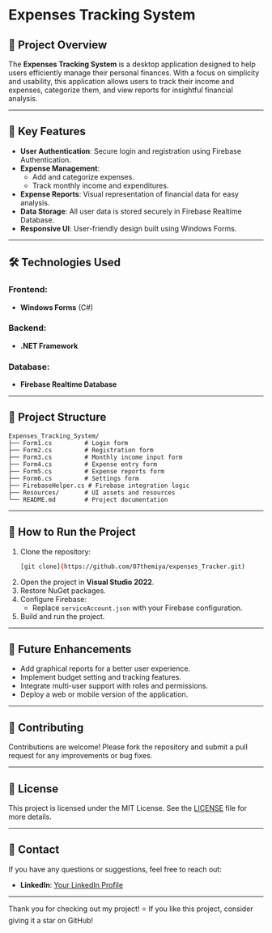 # Expenses Tracking System

## 📖 Project Overview
The **Expenses Tracking System** is a desktop application designed to help users efficiently manage their personal finances. With a focus on simplicity and usability, this application allows users to track their income and expenses, categorize them, and view reports for insightful financial analysis.

---

## 🔑 Key Features
- **User Authentication**: Secure login and registration using Firebase Authentication.
- **Expense Management**:
  - Add and categorize expenses.
  - Track monthly income and expenditures.
- **Expense Reports**: Visual representation of financial data for easy analysis.
- **Data Storage**: All user data is stored securely in Firebase Realtime Database.
- **Responsive UI**: User-friendly design built using Windows Forms.

---

## 🛠️ Technologies Used
### Frontend:
- **Windows Forms** (C#)

### Backend:
- **.NET Framework**

### Database:
- **Firebase Realtime Database**

---

## 📂 Project Structure
```
Expenses_Tracking_System/
├── Form1.cs         # Login form
├── Form2.cs         # Registration form
├── Form3.cs         # Monthly income input form
├── Form4.cs         # Expense entry form
├── Form5.cs         # Expense reports form
├── Form6.cs         # Settings form
├── FirebaseHelper.cs # Firebase integration logic
├── Resources/       # UI assets and resources
└── README.md        # Project documentation
```

---

## 🚀 How to Run the Project
1. Clone the repository:
   ```bash
   [git clone](https://github.com/07themiya/expenses_Tracker.git)
   ```
2. Open the project in **Visual Studio 2022**.
3. Restore NuGet packages.
4. Configure Firebase:
   - Replace `serviceAccount.json` with your Firebase configuration.
5. Build and run the project.

---

## 🌟 Future Enhancements
- Add graphical reports for a better user experience.
- Implement budget setting and tracking features.
- Integrate multi-user support with roles and permissions.
- Deploy a web or mobile version of the application.

---

## 🤝 Contributing
Contributions are welcome! Please fork the repository and submit a pull request for any improvements or bug fixes.

---

## 📄 License
This project is licensed under the MIT License. See the [LICENSE](LICENSE) file for more details.

---

## 📧 Contact
If you have any questions or suggestions, feel free to reach out:
- **LinkedIn**: [Your LinkedIn Profile](https://www.linkedin.com/in/thushan-themiya-0579201aa/)

---

Thank you for checking out my project! ⭐ If you like this project, consider giving it a star on GitHub!
